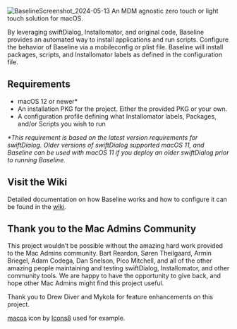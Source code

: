 ![BaselineScreenshot_2024-05-13](https://github.com/SecondSonConsulting/Baseline/assets/106293503/f7508dae-2b29-4fce-83cc-ac591c0e9cfe)
An MDM agnostic zero touch or light touch solution for macOS. 

By leveraging swiftDialog, Installomator, and original code, Baseline provides an automated way to install applications and run scripts. Configure the behavior of Baseline via a mobileconfig or plist file. Baseline will install packages, scripts, and Installomator labels as defined in the configuration file.

## Requirements
- macOS 12 or newer*
- An installation PKG for the project. Either the provided PKG or your own.
- A configuration profile defining what Installomator labels, Packages, and/or Scripts you wish to run

_*This requirement is based on the latest version requirements for swiftDialog. Older versions of swiftDialog supported macOS 11, and Baseline can be used with macOS 11 if you deploy an older swiftDialog prior to running Baseline._

## Visit the Wiki
Detailed documentation on how Baseline works and how to configure it can be found in the [wiki](https://github.com/SecondSonConsulting/Baseline/wiki).

## Thank you to the Mac Admins Community
This project wouldn’t be possible without the amazing hard work provided to the Mac Admins community. Bart Reardon, Søren Theilgaard, Armin Briegel, Adam Codega, Dan Snelson, Pico Mitchell, and all of the other amazing people maintaining and testing swiftDialog, Installomator, and other community tools.
We are happy to have the opportunity to give back, and hope other Mac Admins might find this project useful.

Thank you to Drew Diver and Mykola for feature enhancements on this project.

[macos](https://icons8.com/icon/80591/apple-logo) icon by [Icons8](https://icons8.com) used for example.
